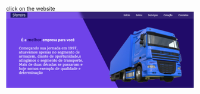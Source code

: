 click on the website
<a href="http://gustavomalimpensa.my-first-website/">
  <img src="./img/foto-site.png">
</a>
